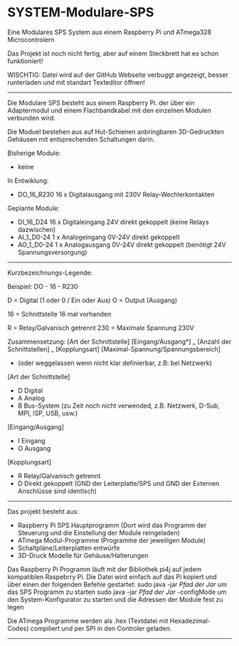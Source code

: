 # SYSTEM-Modulare-SPS
Eine Modulares SPS System aus einem Raspberry Pi und ATmega328 Microcontrolern

Das Projekt ist noch nicht fertig, aber auf einem Steckbrett hat es schon funktioniert!

WISCHTIG: Datei wird auf der GitHub Webseite verbuggt angezeigt, besser runterladen und mit standart Texteditor öffnen!

-----------------------------------------------------------------------------------------------------

Die Modulare SPS besteht aus einem Raspberry Pi. der über ein Adaptermodul und
einem Flachbandkabel mit den einzelnen Modulen verbunden wird.

Die Moduel bestehen aus auf Hut-Schienen anbringbaren 3D-Gedruckten Gehäusen mit
entsprechenden Schaltungen darin.

Bisherige Module:
  - keine

In Entwiklung:
  - DO_16_R230  16 x Digitalausgang mit 230V Relay-Wechlerkontakten

Geplante Module:
  - DI_16_D24   16 x Digitaleingang 24V direkt gekoppelt (keine Relays dazwischen)
  - AI_1_D0-24  1 x Analogeingang 0V-24V direkt gekoppelt
  - AO_1_D0-24 1 x Analogausgang 0V-24V direkt gekoppelt (benötigt 24V Spannungsversorgung)

-----------------------------------------------------------------------------------------------------

Kurzbezeichnungs-Legende:

Beispiel: DO - 16 - R230

D = Digital (1 oder 0 / Ein oder Aus)
O = Output (Ausgang)

16 = Schnittstelle 16 mal vorhanden

R = Relay/Galvanisch getrennt
230 = Maximale Spannung 230V

Zusammensetzung: [Art der Schnittstelle] [Eingang/Ausgang*] _ [Anzahl der Schnittstellen] _ [Kopplungsart] [Maximal-Spannung/Spannungsbereich]
* (oder weggelassen wenn nicht klar definierbar, z.B: bei Netzwerk)

[Art der Schnittstelle]
- D Digital
- A Analog
- B Bus-System (zu Zeit noch nicht verwended, z.B. Netzwerk, D-Sub, MPI, ISP, USB, usw.)

[Eingang/Ausgang]
- I Eingang
- O Ausgang

[Kopplungsart]
- R Relay/Galvanisch getrennt
- D Direkt gekoppelt (GND der Leiterplatte/SPS und GND der Externen Anschlüsse sind identisch)

-----------------------------------------------------------------------------------------------------

Das projekt besteht aus:
- Raspberry Pi SPS Hauptprogramm (Dort wird das Programm der Steuerung und die Einstellung der Module reingeladen)
- ATmega Modul-Programme (Programme der jeweiligen Module)
- Schaltpläne/Leiterplatten entwürfe
- 3D-Druck Modelle für Gehäuse/Halterungen

Das Raspberry Pi Programm läuft mit der Bibliothek pi4j auf jedem kompatiblen Raspebrry Pi.
Die Datei wird einfach auf das Pi kopiert und über einen der folgenden Befehle gestartet:
    sudo java -jar *Pfad der Jar*               um das SPS Programm zu starten
    sudo java -jar *Pfad der Jar* -configMode   um den System-Konfigurator zu starten und die Adressen der Module fest zu legen

Die ATmega Programme werden als .hex (Textdatei mit Hexadezimal-Codes) compiliert und per SPI in den Controler geladen.

-----------------------------------------------------------------------------------------------------
